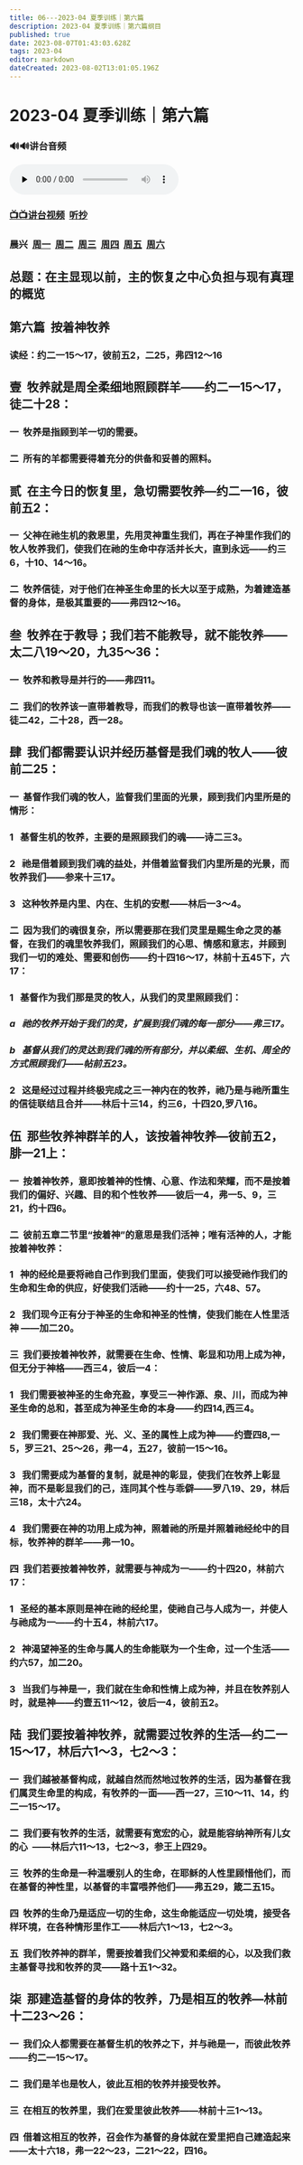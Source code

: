 ```yaml
---
title: 06---2023-04 夏季训练｜第六篇
description: 2023-04 夏季训练｜第六篇纲目
published: true
date: 2023-08-07T01:43:03.628Z
tags: 2023-04
editor: markdown
dateCreated: 2023-08-02T13:01:05.196Z
---
```


# 2023-04 夏季训练｜第六篇
### 🔊🔊讲台音频
<audio id="audio" controls="" preload="none">
      <source id="mp3" src="/2023-04/msg/2023-07-st-msg06-c.mp3">
</audio>

### [📺📺讲台视频](https://1p8pyp-my.sharepoint.com/:v:/g/personal/sundanaizhu_1p8pyp_onmicrosoft_com/EeY5cyBcvw5GvP229lzKgZ0B_6ltdkY-X5Bv0vYogdlt7A?e=XC6MgE)&nbsp;&nbsp;[听抄](home/2023-04/2023-04-06/tc)
### 晨兴&nbsp;&nbsp;[周一](/home/2023-04/2023-04-06/w6d1)&nbsp;&nbsp;[周二](/home/2023-04/2023-04-06/w6d2)&nbsp;&nbsp;[周三](/home/2023-04/2023-04-06/w6d3)&nbsp;&nbsp;[周四](/home/2023-04/2023-04-06/w6d4)&nbsp;&nbsp;[周五](/home/2023-04/2023-04-06/w6d5)&nbsp;&nbsp;[周六](/home/2023-04/2023-04-06/w6d6)
## 总题：在主显现以前，主的恢复之中心负担与现有真理的概览

## **第六篇  按着神牧养**

### 读经：约二一15～17，彼前五2，二25，弗四12～16

## **壹  牧养就是周全柔细地照顾群羊——约二一15～17，徒二十28：**

### 一  牧养是指顾到羊一切的需要。

### 二  所有的羊都需要得着充分的供备和妥善的照料。

## **贰  在主今日的恢复里，急切需要牧养—约二一16，彼前五2：**

### 一  父神在祂生机的救恩里，先用灵神重生我们，再在子神里作我们的牧人牧养我们，使我们在祂的生命中存活并长大，直到永远——约三6，十10、14～16。

### 二  牧养信徒，对于他们在神圣生命里的长大以至于成熟，为着建造基督的身体，是极其重要的——弗四12～16。

## **叁  牧养在于教导；我们若不能教导，就不能牧养——太二八19～20，九35～36：**

### 一  牧养和教导是并行的——弗四11。

### 二  我们的牧养该一直带着教导，而我们的教导也该一直带着牧养——徒二42，二十28，西一28。

## **肆  我们都需要认识并经历基督是我们魂的牧人——彼前二25：**

### 一  基督作我们魂的牧人，监督我们里面的光景，顾到我们内里所是的情形：

### 1   基督生机的牧养，主要的是照顾我们的魂——诗二三3。

### 2   祂是借着顾到我们魂的益处，并借着监督我们内里所是的光景，而牧养我们——参来十三17。

### 3   这种牧养是内里、内在、生机的安慰——林后一3～4。

### 二  因为我们的魂很复杂，所以需要那在我们灵里是赐生命之灵的基督，在我们的魂里牧养我们，照顾我们的心思、情感和意志，并顾到我们一切的难处、需要和创伤——约十四16～17，林前十五45下，六17：

### 1   基督作为我们那是灵的牧人，从我们的灵里照顾我们：

### *a   祂的牧养开始于我们的灵，扩展到我们魂的每一部分——弗三17。*

### *b   基督从我们的灵达到我们魂的所有部分，并以柔细、生机、周全的方式照顾我们——帖前五23。*

### 2   这是经过过程并终极完成之三一神内在的牧养，祂乃是与祂所重生的信徒联结且合并——林后十三14，约三6，十四20,罗八16。

## **伍  那些牧养神群羊的人，该按着神牧养—彼前五2，腓一21上：**

### 一  按着神牧养，意即按着神的性情、心意、作法和荣耀，而不是按着我们的偏好、兴趣、目的和个性牧养——彼后一4，弗一5、9，三21，约十四6。

### 二  彼前五章二节里“按着神”的意思是我们活神；唯有活神的人，才能按着神牧养：

### 1   神的经纶是要将祂自己作到我们里面，使我们可以接受祂作我们的生命和生命的供应，好使我们活祂——约十一25，六48、57。

### 2   我们现今正有分于神圣的生命和神圣的性情，使我们能在人性里活神 ——加二20。

### 三  我们要按着神牧养，就需要在生命、性情、彰显和功用上成为神，但无分于神格——西三4，彼后一4：

### 1   我们需要被神圣的生命充盈，享受三一神作源、泉、川，而成为神圣生命的总和，甚至成为神圣生命的本身——约四14,西三4。

### 2   我们需要在神那爱、光、义、圣的属性上成为神——约壹四8,一5，罗三21、25～26，弗一4，五27，彼前一15～16。

### 3   我们需要成为基督的复制，就是神的彰显，使我们在牧养上彰显神，而不是彰显我们的己，连同其个性与乖僻——罗八19、29，林后三18，太十六24。

### 4   我们需要在神的功用上成为神，照着祂的所是并照着祂经纶中的目标，牧养神的群羊——弗一10。

### 四  我们若要按着神牧养，就需要与神成为一——约十四20，林前六17：

### 1   圣经的基本原则是神在祂的经纶里，使祂自己与人成为一，并使人与祂成为一——约十五4，林前六17。

### 2   神渴望神圣的生命与属人的生命能联为一个生命，过一个生活——约六57，加二20。

### 3   当我们与神是一，我们就在生命和性情上成为神，并且在牧养别人时，就是神——约壹五11～12，彼后一4，彼前五2。

## **陆  我们要按着神牧养，就需要过牧养的生活—约二一15～17，林后六1～3，七2～3：**

### 一  我们越被基督构成，就越自然而然地过牧养的生活，因为基督在我们属灵生命里的构成，有牧养的一面——西一27，三10～11、14，约二一15～17。

### 二  我们要有牧养的生活，就需要有宽宏的心，就是能容纳神所有儿女的心  ——林后六11～13，七2～3，参王上四29。

### 三  牧养的生命是一种温暖别人的生命，在耶稣的人性里顾惜他们，而在基督的神性里，以基督的丰富喂养他们——弗五29，箴二五15。

### 四  牧养的生命乃是适应一切的生命，这生命能适应一切处境，接受各样环境，在各种情形里作工——林后六1～13，七2～3。

### 五  我们牧养神的群羊，需要按着我们父神爱和柔细的心，以及我们救主基督寻找和牧养的灵——路十五1～32。

## **柒  那建造基督的身体的牧养，乃是相互的牧养—林前十二23～26：**

### 一  我们众人都需要在基督生机的牧养之下，并与祂是一，而彼此牧养——约二—15～17。

### 二  我们是羊也是牧人，彼此互相的牧养并接受牧养。

### 三  在相互的牧养里，我们在爱里彼此牧养——林前十三1～13。

### 四  借着这相互的牧养，召会作为基督的身体就在爱里把自己建造起来——太十六18，弗一22～23，二21～22，四16。